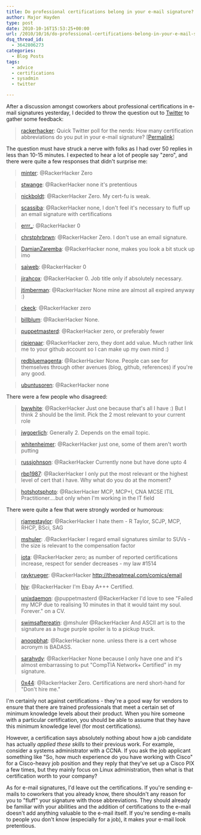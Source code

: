 ```yaml
---
title: Do professional certifications belong in your e-mail signature?
author: Major Hayden
type: post
date: 2010-10-16T15:53:25+00:00
url: /2010/10/16/do-professional-certifications-belong-in-your-e-mail-signature/
dsq_thread_id:
  - 3642806273
categories:
  - Blog Posts
tags:
  - advice
  - certifications
  - sysadmin
  - twitter

---
```

After a discussion amongst coworkers about professional certifications in e-mail signatures yesterday, I decided to throw the question out to [Twitter][1] to gather some feedback:

> [rackerhacker][2]: Quick Twitter poll for the nerds: How many certification abbreviations do you put in your e-mail signature? [[Permalink][3]]

The question must have struck a nerve with folks as I had over 50 replies in less than 10-15 minutes. I expected to hear a lot of people say "zero", and there were quite a few responses that didn't surprise me:

> [minter][4]: @RackerHacker Zero

> [stwange][5]: @RackerHacker none it's pretentious

> [nickboldt][6]: @RackerHacker Zero. My cert-fu is weak.

> [scassiba][7]: @RackerHacker none, I don't feel it's necessary to fluff up an email signature with certifications

> [errr_][8]: @RackerHacker 0

> [chrstphrbrwn][9]: @RackerHacker Zero. I don't use an email signature.

> [DamianZaremba][10]: @RackerHacker none, makes you look a bit stuck up imo

> [saiweb][11]: @RackerHacker 0

> [jirahcox][12]: @RackerHacker 0. Job title only if absolutely necessary.

> [jtimberman][13]: @RackerHacker None mine are almost all expired anyway :)

> [ckeck][14]: @RackerHacker zero

> [billblum][15]: @RackerHacker None.

> [puppetmasterd][16]: @RackerHacker zero, or preferably fewer

> [ripienaar][17]: @RackerHacker zero, they dont add value. Much rather link me to your github account so I can make up my own mind :)

> [redbluemagenta][18]: @RackerHacker None. People can see for themselves through other avenues (blog, github, references) if you're any good.

> [ubuntusoren][19]: @RackerHacker none

There were a few people who disagreed:

> [bwwhite][20]: @RackerHacker Just one because that's all I have :) But I think 2 should be the limit. Pick the 2 most relevant to your current role

> [jwgoerlich][21]: Generally 2. Depends on the email topic.

> [whitenheimer][22]: @RackerHacker just one, some of them aren't worth putting

> [russjohnson][23]: @RackerHacker Currently none but have done upto 4

> [rbp1987][24]: @RackerHacker I only put the most relevant or the highest level of cert that i have. Why what do you do at the moment?

> [hotshotsphoto][25]: @RackerHacker MCP, MCP+I, CNA MCSE ITIL Practitioner&#8230;.but only when I'm working in the IT field

There were quite a few that were strongly worded or humorous:

> [rjamestaylor][26]: @RackerHacker I hate them - R Taylor, SCJP, MCP, RHCP, BSci, SAG

> [mshuler][27]: .@RackerHacker I regard email signatures similar to SUVs - the size is relevant to the compensation factor

> [iota][28]: @RackerHacker zero; as number of reported certifications increase, respect for sender decreases - my law #1514

> [raykrueger][29]: @RackerHacker <http://theoatmeal.com/comics/email>

> [hjv][30]: @RackerHacker I'm Ebay A+++ Certified.

> [unixdaemon][31]: @puppetmasterd @RackerHacker I'd love to see "Failed my MCP due to realising 10 minutes in that it would taint my soul. Forever." on a CV.

> [swimsaftereatin][32]: @mshuler @RackerHacker And ASCII art is to the signature as a huge purple spoiler is to a pickup truck.

> [anoopbhat][33]: @RackerHacker none. unless there is a cert whose acronym is BADASS.

> [sarahvdv][34]: @RackerHacker None because I only have one and it's almost embarrassing to put "CompTIA Network+ Certified" in my signature.

> [0x44][35]: @RackerHacker Zero. Certifications are nerd short-hand for "Don't hire me."

I'm certainly not against certifications - they're a good way for vendors to ensure that there are trained professionals that meet a certain set of minimum knowledge levels about their product. When you hire someone with a particular certification, you should be able to assume that they have this minimum knowledge level (for most certifications).

However, a certification says absolutely nothing about how a job candidate has actually _applied these skills_ to their previous work. For example, consider a systems administrator with a CCNA. If you ask the job applicant something like "So, how much experience do you have working with Cisco" for a Cisco-heavy job position and they reply that they've set up a Cisco PIX a few times, but they mainly focus on Linux administration, then what is that certification worth to your company?

As for e-mail signatures, I'd leave out the certifications. If you're sending e-mails to coworkers that you already know, there shouldn't any reason for you to "fluff" your signature with those abbreviations. They should already be familiar with your abilities and the addition of certifications to the e-mail doesn't add anything valuable to the e-mail itself. If you're sending e-mails to people you don't know (especially for a job), it makes your e-mail look pretentious.

 [1]: http://twitter.com/rackerhacker/
 [2]: http://twitter.com/rackerhacker
 [3]: http://twitter.com/RackerHacker/status/27448088177
 [4]: http://twitter.com/minter
 [5]: http://twitter.com/stwange
 [6]: http://twitter.com/nickboldt
 [7]: http://twitter.com/scassiba/status/27448504377
 [8]: http://twitter.com/errr_
 [9]: http://twitter.com/chrstphrbrwn
 [10]: http://twitter.com/DamianZaremba
 [11]: http://twitter.com/saiweb
 [12]: http://twitter.com/jirahcox
 [13]: http://twitter.com/jtimberman
 [14]: http://twitter.com/ckeck
 [15]: http://twitter.com/billblum
 [16]: http://twitter.com/puppetmasterd
 [17]: http://twitter.com/ripienaar
 [18]: http://twitter.com/redbluemagenta
 [19]: http://twitter.com/ubuntusoren
 [20]: http://twitter.com/bwwhite
 [21]: http://twitter.com/jwgoerlich
 [22]: http://twitter.com/whitenheimer
 [23]: http://twitter.com/russjohnson
 [24]: http://twitter.com/rbp1987
 [25]: http://twitter.com/hotshotsphoto
 [26]: http://twitter.com/rjamestaylor
 [27]: http://twitter.com/mshuler
 [28]: http://twitter.com/iota
 [29]: http://twitter.com/raykrueger
 [30]: http://twitter.com/hjv
 [31]: http://twitter.com/unixdaemon
 [32]: http://twitter.com/swimsaftereatin
 [33]: http://twitter.com/anoopbhat
 [34]: http://twitter.com/sarahvdv
 [35]: http://twitter.com/0x44
